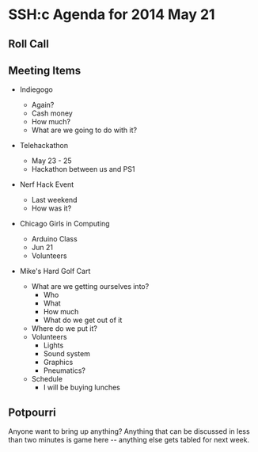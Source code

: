 SSH:c Agenda for 2014 May 21
============================

Roll Call
---------

Meeting Items
-------------

- Indiegogo
	- Again?
	- Cash money
	- How much?
	- What are we going to do with it?

- Telehackathon
	- May 23 - 25
	- Hackathon between us and PS1

- Nerf Hack Event
	- Last weekend
	- How was it?

- Chicago Girls in Computing
	- Arduino Class
	- Jun 21
	- Volunteers

- Mike's Hard Golf Cart
	- What are we getting ourselves into?
		- Who
		- What
		- How much
		- What do we get out of it
	- Where do we put it?
	- Volunteers
		- Lights
		- Sound system
		- Graphics
		- Pneumatics?
	- Schedule
		- I will be buying lunches


Potpourri
---------

Anyone want to bring up anything? Anything that can be discussed in less than two minutes is game here -- anything else gets tabled for next week.
